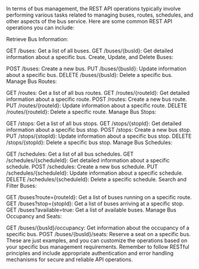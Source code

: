 In terms of bus management, the REST API operations typically involve performing various tasks related to managing buses, routes, schedules, and other aspects of the bus service. Here are some common REST API operations you can include:

Retrieve Bus Information:

GET /buses: Get a list of all buses.
GET /buses/{busId}: Get detailed information about a specific bus.
Create, Update, and Delete Buses:

POST /buses: Create a new bus.
PUT /buses/{busId}: Update information about a specific bus.
DELETE /buses/{busId}: Delete a specific bus.
Manage Bus Routes:

GET /routes: Get a list of all bus routes.
GET /routes/{routeId}: Get detailed information about a specific route.
POST /routes: Create a new bus route.
PUT /routes/{routeId}: Update information about a specific route.
DELETE /routes/{routeId}: Delete a specific route.
Manage Bus Stops:

GET /stops: Get a list of all bus stops.
GET /stops/{stopId}: Get detailed information about a specific bus stop.
POST /stops: Create a new bus stop.
PUT /stops/{stopId}: Update information about a specific bus stop.
DELETE /stops/{stopId}: Delete a specific bus stop.
Manage Bus Schedules:

GET /schedules: Get a list of all bus schedules.
GET /schedules/{scheduleId}: Get detailed information about a specific schedule.
POST /schedules: Create a new bus schedule.
PUT /schedules/{scheduleId}: Update information about a specific schedule.
DELETE /schedules/{scheduleId}: Delete a specific schedule.
Search and Filter Buses:

GET /buses?route={routeId}: Get a list of buses running on a specific route.
GET /buses?stop={stopId}: Get a list of buses arriving at a specific stop.
GET /buses?available=true: Get a list of available buses.
Manage Bus Occupancy and Seats:

GET /buses/{busId}/occupancy: Get information about the occupancy of a specific bus.
POST /buses/{busId}/seats: Reserve a seat on a specific bus.
These are just examples, and you can customize the operations based on your specific bus management requirements. Remember to follow RESTful principles and include appropriate authentication and error handling mechanisms for secure and reliable API operations.